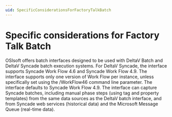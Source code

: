 ```yaml
---
uid: SpecificConsiderationsForFactoryTalkBatch
---
```


# Specific considerations for Factory Talk Batch

OSIsoft offers batch interfaces designed to be used with DeltaV Batch and DeltaV Syncade batch execution systems.
For DeltaV Syncade, the interface supports Syncade Work Flow 4.6 and Syncade Work Flow 4.9. The interface supports only one version of Work Flow per instance, unless specifically set using the /WorkFlow46 command line parameter. The interface defaults to Syncade Work Flow 4.9.
The interface can capture Syncade batches, including manual phase steps (using tag and property templates) from the same data sources as the DeltaV batch interface, and from Syncade web services (historical data) and the Microsoft Message Queue (real-time data).
